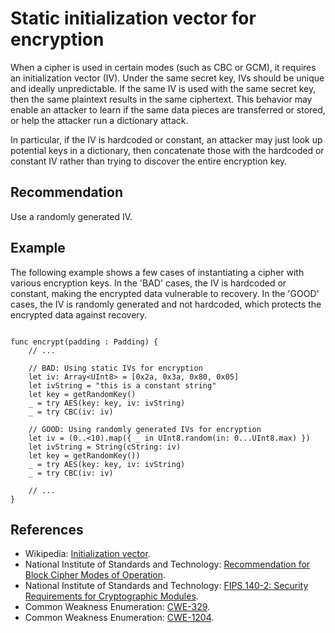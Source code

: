 # Static initialization vector for encryption
When a cipher is used in certain modes (such as CBC or GCM), it requires an initialization vector (IV). Under the same secret key, IVs should be unique and ideally unpredictable. If the same IV is used with the same secret key, then the same plaintext results in the same ciphertext. This behavior may enable an attacker to learn if the same data pieces are transferred or stored, or help the attacker run a dictionary attack.

In particular, if the IV is hardcoded or constant, an attacker may just look up potential keys in a dictionary, then concatenate those with the hardcoded or constant IV rather than trying to discover the entire encryption key.


## Recommendation
Use a randomly generated IV.


## Example
The following example shows a few cases of instantiating a cipher with various encryption keys. In the 'BAD' cases, the IV is hardcoded or constant, making the encrypted data vulnerable to recovery. In the 'GOOD' cases, the IV is randomly generated and not hardcoded, which protects the encrypted data against recovery.


```none

func encrypt(padding : Padding) {
	// ...

	// BAD: Using static IVs for encryption
	let iv: Array<UInt8> = [0x2a, 0x3a, 0x80, 0x05]
	let ivString = "this is a constant string"
	let key = getRandomKey()
	_ = try AES(key: key, iv: ivString)
	_ = try CBC(iv: iv)

	// GOOD: Using randomly generated IVs for encryption
	let iv = (0..<10).map({ _ in UInt8.random(in: 0...UInt8.max) })
	let ivString = String(cString: iv)
	let key = getRandomKey())
	_ = try AES(key: key, iv: ivString)
	_ = try CBC(iv: iv)

	// ...
}

```

## References
* Wikipedia: [Initialization vector](https://en.wikipedia.org/wiki/Initialization_vector).
* National Institute of Standards and Technology: [Recommendation for Block Cipher Modes of Operation](https://nvlpubs.nist.gov/nistpubs/Legacy/SP/nistspecialpublication800-38a.pdf).
* National Institute of Standards and Technology: [FIPS 140-2: Security Requirements for Cryptographic Modules](https://nvlpubs.nist.gov/nistpubs/FIPS/NIST.FIPS.140-2.pdf).
* Common Weakness Enumeration: [CWE-329](https://cwe.mitre.org/data/definitions/329.html).
* Common Weakness Enumeration: [CWE-1204](https://cwe.mitre.org/data/definitions/1204.html).
